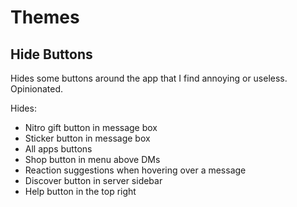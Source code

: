# Themes
## Hide Buttons
Hides some buttons around the app that I find annoying or useless. Opinionated.

Hides:
- Nitro gift button in message box
- Sticker button in message box
- All apps buttons
- Shop button in menu above DMs
- Reaction suggestions when hovering over a message
- Discover button in server sidebar
- Help button in the top right
